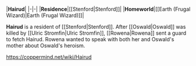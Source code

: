 |**Hairud**|
|-|-|
|**Residence**|[[Stenford\|Stenford]]|
|**Homeworld**|[[Earth (Frugal Wizard)\|Earth (Frugal Wizard)]]|

**Hairud** is a resident of [[Stenford\|Stenford]]. After [[Oswald\|Oswald]] was killed by [[Ulric Stromfin\|Ulric Stromfin]], [[Rowena\|Rowena]] sent a guard to fetch Hairud. Rowena wanted to speak with both her and Oswald's mother about Oswald's heroism.



https://coppermind.net/wiki/Hairud